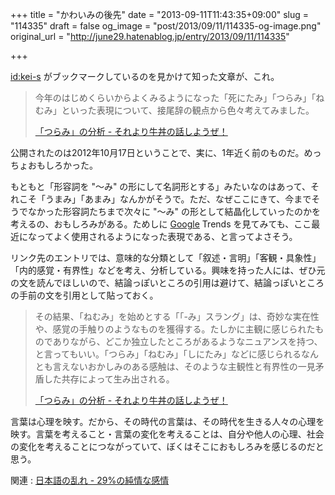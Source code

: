 +++
title = "かわいみの後先"
date = "2013-09-11T11:43:35+09:00"
slug = "114335"
draft = false
og_image = "post/2013/09/11/114335-og-image.png"
original_url = "http://june29.hatenablog.jp/entry/2013/09/11/114335"

+++

<p><a href="http://blog.hatena.ne.jp/kei-s/">id:kei-s</a> がブックマークしているのを見かけて知った文章が、これ。</p>
<p></p>
<blockquote>今年のはじめくらいからよくみるようになった「死にたみ」「つらみ」「ねむみ」といった表現について、接尾辞の観点から色々考えてみました。<br>
<p><a class="quote" href="http://matchamttm.hatenablog.com/entry/2012/10/17/005558" title="「つらみ」の分析 - それより牛丼の話しようぜ！">「つらみ」の分析 - それより牛丼の話しようぜ！</a></p>
</blockquote>
<p>公開されたのは2012年10月17日ということで、実に、1年近く前のものだ。めっちょおもしろかった。</p>
<p>もともと「形容詞を "〜み" の形にして名詞形とする」みたいなのはあって、それこそ「うまみ」「あまみ」なんかがそうで。ただ、なぜここにきて、今までそうでなかった形容詞たちまで次々に "〜み" の形として結晶化していったのかを考えるの、おもしろみがある。ためしに <a class="keyword" href="http://d.hatena.ne.jp/keyword/Google">Google</a> Trends を見てみても、ここ最近になってよく使用されるようになった表現である、と言ってよさそう。</p>
<p><script type="text/javascript" src="//www.google.com/trends/embed.js?hl=en-US&amp;q=%E3%81%8B%E3%82%8F%E3%81%84%E3%81%BF,++%E3%81%A4%E3%82%89%E3%81%BF,++%E3%81%AD%E3%82%80%E3%81%BF&amp;cmpt=q&amp;content=1&amp;cid=TIMESERIES_GRAPH_0&amp;export=5&amp;w=640&amp;h=330"></script></p>
<p>リンク先のエントリでは、意味的な分類として「叙述・言明」「客観・具象性」「内的感覚・有界性」などを考え、分析している。興味を持った人には、ぜひ元の文を読んでほしいので、結論っぽいところの引用は避けて、結論っぽいところの手前の文を引用として貼っておく。</p>
<p></p>
<blockquote>その結果、「ねむみ」を始めとする「「-み」スラング」は、奇妙な実在性や、感覚の手触りのようなものを獲得する。たしかに主観に感じられたものでありながら、どこか独立したところがあるようなニュアンスを持つ、と言ってもいい。「つらみ」「ねむみ」「しにたみ」などに感じられるなんとも言えないおかしみのある感触は、そのような主観性と有界性の一見矛盾した共存によって生み出される。<br>
<p><a class="quote" href="http://matchamttm.hatenablog.com/entry/2012/10/17/005558" title="「つらみ」の分析 - それより牛丼の話しようぜ！">「つらみ」の分析 - それより牛丼の話しようぜ！</a></p>
</blockquote>
<p>言葉は心理を映す。だから、その時代の言葉は、その時代を生きる人々の心理を映す。言葉を考えること・言葉の変化を考えることは、自分や他人の心理、社会の変化を考えることにつながっていて、ぼくはそこにおもしろみを感じるのだと思う。</p>
<p>関連 : <a href="http://june29.hatenablog.jp/entry/2013/07/08/215933" title="日本語の乱れ - 29%の純情な感情">日本語の乱れ - 29%の純情な感情</a></p>
